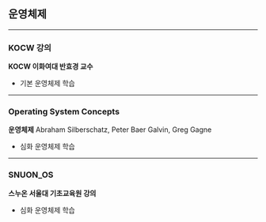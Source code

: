 ## 운영체제

---

### KOCW 강의

**KOCW 이화여대 반효경 교수**

* 기본 운영체제 학습

---

### Operating System Concepts

**운영체제** Abraham Silberschatz, Peter Baer Galvin, Greg Gagne

* 심화 운영체제 학습

---

### SNUON_OS

**스누온 서울대 기초교육원 강의**

* 심화 운영체제 학습
